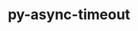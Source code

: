 ---
title: "py-async-timeout"
layout: cache
categories: [package, develop]
meta: {"compilers": ["none"], "num_specs": 11, "num_specs_by_stack": {"radiuss": 11, "root": 11}, "oss": ["ubuntu18.04"], "platforms": ["linux"], "stacks": ["radiuss", "root"], "targets": ["x86_64_v3"], "versions": ["4.0.2", "4.0.3"]}
spec_details: [{"compiler": "none", "hash": "2gedy7uxzeet7yb34bqnok4ewtcwhywy", "os": "ubuntu18.04", "platform": "linux", "size": "-", "stacks": ["radiuss", "root"], "target": "x86_64_v3", "variants": ["build_system=python_pip"], "versions": ["4.0.3"]}, {"compiler": "none", "hash": "3u73hoasktfuafjxrrhnl4bbahvzrll3", "os": "ubuntu18.04", "platform": "linux", "size": "-", "stacks": ["radiuss", "root"], "target": "x86_64_v3", "variants": ["build_system=python_pip"], "versions": ["4.0.3"]}, {"compiler": "none", "hash": "dymnmy6yof5ol64prptyk5vbkvcasmv4", "os": "ubuntu18.04", "platform": "linux", "size": "-", "stacks": ["radiuss", "root"], "target": "x86_64_v3", "variants": ["build_system=python_pip"], "versions": ["4.0.3"]}, {"compiler": "none", "hash": "ggxvwu6vcw2qwulognqcfmqgc24e3nsg", "os": "ubuntu18.04", "platform": "linux", "size": "-", "stacks": ["radiuss", "root"], "target": "x86_64_v3", "variants": ["build_system=python_pip"], "versions": ["4.0.2"]}, {"compiler": "none", "hash": "gr3wsszedodaj3psc7xjqke36fglkfta", "os": "ubuntu18.04", "platform": "linux", "size": "-", "stacks": ["radiuss", "root"], "target": "x86_64_v3", "variants": ["build_system=python_pip"], "versions": ["4.0.2"]}, {"compiler": "none", "hash": "mfl7vhskqxrblden6nr33o2uf2zqex7s", "os": "ubuntu18.04", "platform": "linux", "size": "-", "stacks": ["radiuss", "root"], "target": "x86_64_v3", "variants": ["build_system=python_pip"], "versions": ["4.0.2"]}, {"compiler": "none", "hash": "mpjzt2ygqvc2sprq5kfcbz6yuaqyomeg", "os": "ubuntu18.04", "platform": "linux", "size": "-", "stacks": ["radiuss", "root"], "target": "x86_64_v3", "variants": ["build_system=python_pip"], "versions": ["4.0.3"]}, {"compiler": "none", "hash": "phjbovrxuckun3lob72mbtzr4h4yraa3", "os": "ubuntu18.04", "platform": "linux", "size": "-", "stacks": ["radiuss", "root"], "target": "x86_64_v3", "variants": ["build_system=python_pip"], "versions": ["4.0.3"]}, {"compiler": "none", "hash": "ua2akkpvtqzog7oir4fxpqyd3cekwyub", "os": "ubuntu18.04", "platform": "linux", "size": "-", "stacks": ["radiuss", "root"], "target": "x86_64_v3", "variants": ["build_system=python_pip"], "versions": ["4.0.2"]}, {"compiler": "none", "hash": "wkts2fdgv7bn62zu47a2atvywqkwfh3a", "os": "ubuntu18.04", "platform": "linux", "size": "-", "stacks": ["radiuss", "root"], "target": "x86_64_v3", "variants": ["build_system=python_pip"], "versions": ["4.0.3"]}, {"compiler": "none", "hash": "wnuvttpnd7vm7jw3fyq7yg2s3gzf7gmp", "os": "ubuntu18.04", "platform": "linux", "size": "-", "stacks": ["radiuss", "root"], "target": "x86_64_v3", "variants": ["build_system=python_pip"], "versions": ["4.0.3"]}]
---